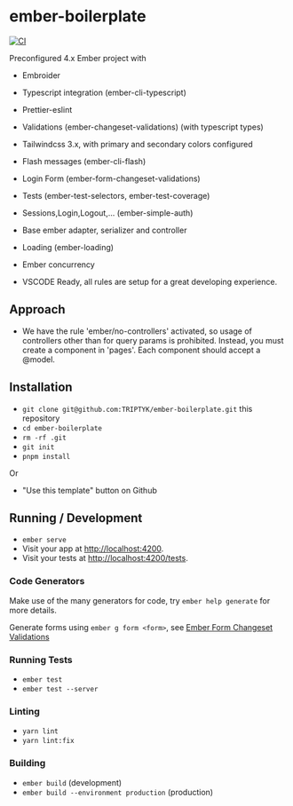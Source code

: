 # ember-boilerplate


[![CI](https://github.com/TRIPTYK/ember-boilerplate/actions/workflows/ci.yml/badge.svg?branch=main)](https://github.com/TRIPTYK/ember-boilerplate/actions/workflows/ci.yml)

Preconfigured 4.x Ember project with

- Embroider
- Typescript integration (ember-cli-typescript)
- Prettier-eslint
- Validations (ember-changeset-validations) (with typescript types)
- Tailwindcss 3.x, with primary and secondary colors configured
- Flash messages (ember-cli-flash)
- Login Form (ember-form-changeset-validations)
- Tests (ember-test-selectors, ember-test-coverage)
- Sessions,Login,Logout,... (ember-simple-auth)
- Base ember adapter, serializer and controller
- Loading (ember-loading)
- Ember concurrency

- VSCODE Ready, all rules are setup for a great developing experience.

## Approach

- We have the rule 'ember/no-controllers' activated, so usage of controllers other than for query params is prohibited. Instead, you must create a component in 'pages'. Each component should accept a @model.

## Installation

- `git clone git@github.com:TRIPTYK/ember-boilerplate.git` this repository
- `cd ember-boilerplate`
- `rm -rf .git`
- `git init`
- `pnpm install`

Or

- "Use this template" button on Github

## Running / Development

- `ember serve`
- Visit your app at [http://localhost:4200](http://localhost:4200).
- Visit your tests at [http://localhost:4200/tests](http://localhost:4200/tests).

### Code Generators

Make use of the many generators for code, try `ember help generate` for more details.

Generate forms using `ember g form <form>`, see [Ember Form Changeset Validations](https://github.com/TRIPTYK/ember-form-changeset-validations)

### Running Tests

- `ember test`
- `ember test --server`

### Linting

- `yarn lint`
- `yarn lint:fix`

### Building

- `ember build` (development)
- `ember build --environment production` (production)
